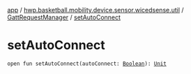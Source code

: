 [app](../../index.md) / [hwp.basketball.mobility.device.sensor.wicedsense.util](../index.md) / [GattRequestManager](index.md) / [setAutoConnect](.)

# setAutoConnect

`open fun setAutoConnect(autoConnect: `[`Boolean`](https://kotlinlang.org/api/latest/jvm/stdlib/kotlin/-boolean/index.html)`): `[`Unit`](https://kotlinlang.org/api/latest/jvm/stdlib/kotlin/-unit/index.html)